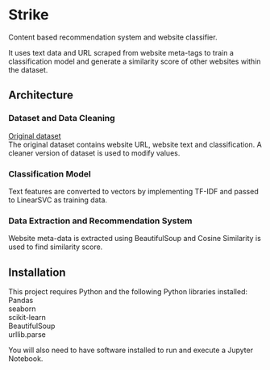 # Strike

Content based recommendation system and website classifier.

It uses text data and URL scraped from website meta-tags to train a classification model and generate a similarity score of other websites within the dataset.

## Architecture
### Dataset and Data Cleaning
[Original dataset](https://www.kaggle.com/datasets/hetulmehta/website-classification)\
The original dataset contains website URL, website text and classification. A cleaner version of dataset is used to modify values.

### Classification Model
Text features are converted to vectors by implementing TF-IDF and passed to LinearSVC as training data.

### Data Extraction and Recommendation System
Website meta-data is extracted using BeautifulSoup and Cosine Similarity is used to find similarity score.

## Installation
This project requires Python and the following Python libraries installed:\
Pandas\
seaborn\
scikit-learn\
BeautifulSoup\
urllib.parse

You will also need to have software installed to run and execute a Jupyter Notebook.
